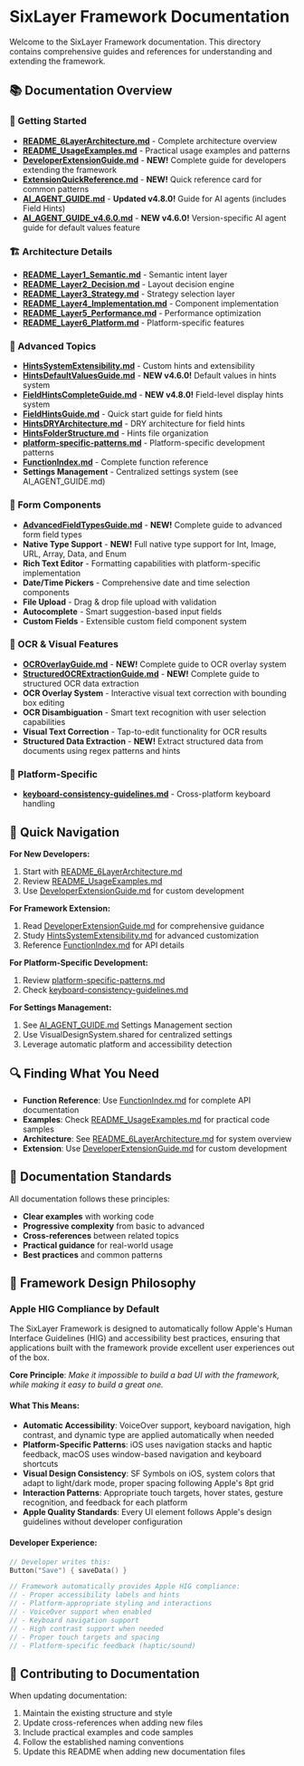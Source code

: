 # SixLayer Framework Documentation

Welcome to the SixLayer Framework documentation. This directory contains comprehensive guides and references for understanding and extending the framework.

## 📚 Documentation Overview

### 🚀 Getting Started
- **[README_6LayerArchitecture.md](README_6LayerArchitecture.md)** - Complete architecture overview
- **[README_UsageExamples.md](README_UsageExamples.md)** - Practical usage examples and patterns
- **[DeveloperExtensionGuide.md](DeveloperExtensionGuide.md)** - **NEW!** Complete guide for developers extending the framework
- **[ExtensionQuickReference.md](ExtensionQuickReference.md)** - **NEW!** Quick reference card for common patterns
- **[AI_AGENT_GUIDE.md](AI_AGENT_GUIDE.md)** - **Updated v4.8.0!** Guide for AI agents (includes Field Hints)
- **[AI_AGENT_GUIDE_v4.6.0.md](AI_AGENT_GUIDE_v4.6.0.md)** - **NEW v4.6.0!** Version-specific AI agent guide for default values feature

### 🏗️ Architecture Details
- **[README_Layer1_Semantic.md](README_Layer1_Semantic.md)** - Semantic intent layer
- **[README_Layer2_Decision.md](README_Layer2_Decision.md)** - Layout decision engine
- **[README_Layer3_Strategy.md](README_Layer3_Strategy.md)** - Strategy selection layer
- **[README_Layer4_Implementation.md](README_Layer4_Implementation.md)** - Component implementation
- **[README_Layer5_Performance.md](README_Layer5_Performance.md)** - Performance optimization
- **[README_Layer6_Platform.md](README_Layer6_Platform.md)** - Platform-specific features

### 🔧 Advanced Topics
- **[HintsSystemExtensibility.md](HintsSystemExtensibility.md)** - Custom hints and extensibility
- **[HintsDefaultValuesGuide.md](HintsDefaultValuesGuide.md)** - **NEW v4.6.0!** Default values in hints system
- **[FieldHintsCompleteGuide.md](FieldHintsCompleteGuide.md)** - **NEW v4.8.0!** Field-level display hints system
- **[FieldHintsGuide.md](FieldHintsGuide.md)** - Quick start guide for field hints
- **[HintsDRYArchitecture.md](HintsDRYArchitecture.md)** - DRY architecture for field hints
- **[HintsFolderStructure.md](HintsFolderStructure.md)** - Hints file organization
- **[platform-specific-patterns.md](platform-specific-patterns.md)** - Platform-specific development patterns
- **[FunctionIndex.md](FunctionIndex.md)** - Complete function reference
- **Settings Management** - Centralized settings system (see AI_AGENT_GUIDE.md)

### 📝 Form Components
- **[AdvancedFieldTypesGuide.md](AdvancedFieldTypesGuide.md)** - **NEW!** Complete guide to advanced form field types
- **Native Type Support** - **NEW!** Full native type support for Int, Image, URL, Array, Data, and Enum
- **Rich Text Editor** - Formatting capabilities with platform-specific implementation
- **Date/Time Pickers** - Comprehensive date and time selection components
- **File Upload** - Drag & drop file upload with validation
- **Autocomplete** - Smart suggestion-based input fields
- **Custom Fields** - Extensible custom field component system

### 📸 OCR & Visual Features
- **[OCROverlayGuide.md](OCROverlayGuide.md)** - **NEW!** Complete guide to OCR overlay system
- **[StructuredOCRExtractionGuide.md](StructuredOCRExtractionGuide.md)** - **NEW!** Complete guide to structured OCR data extraction
- **OCR Overlay System** - Interactive visual text correction with bounding box editing
- **OCR Disambiguation** - Smart text recognition with user selection capabilities
- **Visual Text Correction** - Tap-to-edit functionality for OCR results
- **Structured Data Extraction** - **NEW!** Extract structured data from documents using regex patterns and hints


### 📱 Platform-Specific
- **[keyboard-consistency-guidelines.md](keyboard-consistency-guidelines.md)** - Cross-platform keyboard handling


## 🎯 Quick Navigation

**For New Developers:**
1. Start with [README_6LayerArchitecture.md](README_6LayerArchitecture.md)
2. Review [README_UsageExamples.md](README_UsageExamples.md)
3. Use [DeveloperExtensionGuide.md](DeveloperExtensionGuide.md) for custom development

**For Framework Extension:**
1. Read [DeveloperExtensionGuide.md](DeveloperExtensionGuide.md) for comprehensive guidance
2. Study [HintsSystemExtensibility.md](HintsSystemExtensibility.md) for advanced customization
3. Reference [FunctionIndex.md](FunctionIndex.md) for API details

**For Platform-Specific Development:**
1. Review [platform-specific-patterns.md](platform-specific-patterns.md)
2. Check [keyboard-consistency-guidelines.md](keyboard-consistency-guidelines.md)

**For Settings Management:**
1. See [AI_AGENT_GUIDE.md](AI_AGENT_GUIDE.md) Settings Management section
2. Use VisualDesignSystem.shared for centralized settings
3. Leverage automatic platform and accessibility detection

## 🔍 Finding What You Need

- **Function Reference**: Use [FunctionIndex.md](FunctionIndex.md) for complete API documentation
- **Examples**: Check [README_UsageExamples.md](README_UsageExamples.md) for practical code samples
- **Architecture**: See [README_6LayerArchitecture.md](README_6LayerArchitecture.md) for system overview
- **Extension**: Use [DeveloperExtensionGuide.md](DeveloperExtensionGuide.md) for custom development

## 📖 Documentation Standards

All documentation follows these principles:
- **Clear examples** with working code
- **Progressive complexity** from basic to advanced
- **Cross-references** between related topics
- **Practical guidance** for real-world usage
- **Best practices** and common patterns

## 🎯 **Framework Design Philosophy**

### **Apple HIG Compliance by Default**
The SixLayer Framework is designed to automatically follow Apple's Human Interface Guidelines (HIG) and accessibility best practices, ensuring that applications built with the framework provide excellent user experiences out of the box.

**Core Principle**: *Make it impossible to build a bad UI with the framework, while making it easy to build a great one.*

#### **What This Means:**
- **Automatic Accessibility**: VoiceOver support, keyboard navigation, high contrast, and dynamic type are applied automatically when needed
- **Platform-Specific Patterns**: iOS uses navigation stacks and haptic feedback, macOS uses window-based navigation and keyboard shortcuts
- **Visual Design Consistency**: SF Symbols on iOS, system colors that adapt to light/dark mode, proper spacing following Apple's 8pt grid
- **Interaction Patterns**: Appropriate touch targets, hover states, gesture recognition, and feedback for each platform
- **Apple Quality Standards**: Every UI element follows Apple's design guidelines without developer configuration

#### **Developer Experience:**
```swift
// Developer writes this:
Button("Save") { saveData() }

// Framework automatically provides Apple HIG compliance:
// - Proper accessibility labels and hints
// - Platform-appropriate styling and interactions
// - VoiceOver support when enabled
// - Keyboard navigation support
// - High contrast support when needed
// - Proper touch targets and spacing
// - Platform-specific feedback (haptic/sound)
```

## 🤝 Contributing to Documentation

When updating documentation:
1. Maintain the existing structure and style
2. Update cross-references when adding new files
3. Include practical examples and code samples
4. Follow the established naming conventions
5. Update this README when adding new documentation files
